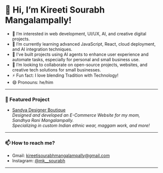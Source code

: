 # 👋 Hi, I’m Kireeti Sourabh Mangalampally!

- 👀 I’m interested in web development, UI/UX, AI, and creative digital projects.
- 🌱 I’m currently learning advanced JavaScript, React, cloud deployment, and AI integration techniques.
- 🤖 I’ve built projects using AI agents to enhance user experience and automate tasks, especially for personal and small business use.
- 🚀 I’m looking to collaborate on open-source projects, websites, and creative tech solutions for small businesses.
- ⚡ Fun fact: I love blending Tradition with Technology!
- 😄 Pronouns: he/him

---

### 🌟 Featured Project

- [Sandya Designer Boutique](https://sandyadesignerboutique.com)  
  _Designed and developed an E-Commerce Website for my mom, Sandhya Rani Mangalampally.  
  Specializing in custom Indian ethnic wear, maggam work, and more!_

---

### 📫 How to reach me?

-  Gmail: [kireetisourabhmangalampally@gmail.com](mailto:kireetisourabhmangalampally@gmail.com)
-  Instagram: [@mk__sourabh](https://instagram.com/mk__sourabh)

---


<!--
MKSourabh/MKSourabh is a ✨ special ✨ repository because its `README.md` (this file) appears on your GitHub profile.
You can click the Preview link to take a look at your changes.
-->
